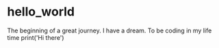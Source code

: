 # hello_world
The beginning of a great journey.
I have a dream.
To be coding in my life time
print('Hi there')

